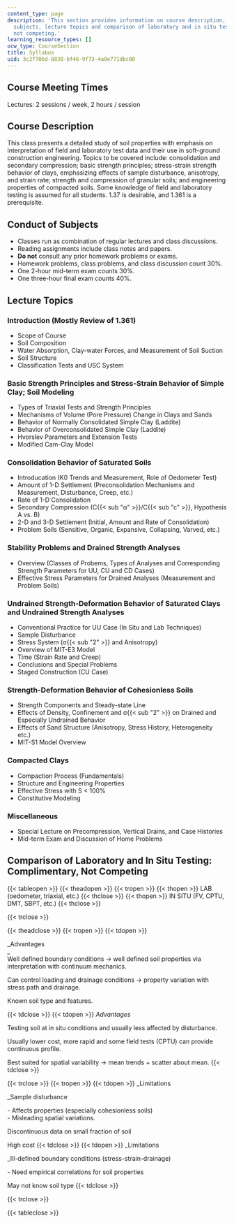 ```yaml
---
content_type: page
description: 'This section provides information on course description, conduct of
  subjects, lecture topics and comparison of laboratory and in situ testing: complimentary,
  not competing.'
learning_resource_types: []
ocw_type: CourseSection
title: Syllabus
uid: 3c2f706d-8838-bf46-9f73-4a0e771dbc00
---
```


Course Meeting Times
--------------------

Lectures: 2 sessions / week, 2 hours / session

Course Description
------------------

This class presents a detailed study of soil properties with emphasis on interpretation of field and laboratory test data and their use in soft-ground construction engineering. Topics to be covered include: consolidation and secondary compression; basic strength principles; stress-strain strength behavior of clays, emphasizing effects of sample disturbance, anisotropy, and strain rate; strength and compression of granular soils; and engineering properties of compacted soils. Some knowledge of field and laboratory testing is assumed for all students. 1.37 is desirable, and 1.361 is a prerequisite.

Conduct of Subjects
-------------------

*   Classes run as combination of regular lectures and class discussions.
*   Reading assignments include class notes and papers.
*   **Do not** consult any prior homework problems or exams.
*   Homework problems, class problems, and class discussion count 30%.
*   One 2-hour mid-term exam counts 30%.
*   One three-hour final exam counts 40%.

Lecture Topics
--------------

### Introduction (Mostly Review of 1.361)

*   Scope of Course
*   Soil Composition
*   Water Absorption, Clay-water Forces, and Measurement of Soil Suction
*   Soil Structure
*   Classification Tests and USC System

### Basic Strength Principles and Stress-Strain Behavior of Simple Clay; Soil Modeling

*   Types of Triaxial Tests and Strength Principles
*   Mechanisms of Volume (Pore Pressure) Change in Clays and Sands
*   Behavior of Normally Consolidated Simple Clay (Laddite)
*   Behavior of Overconsolidated Simple Clay (Laddite)
*   Hvorslev Parameters and Extension Tests
*   Modified Cam-Clay Model

### Consolidation Behavior of Saturated Soils

*   Introducation (K0 Trends and Measurement, Role of Oedometer Test)
*   Amount of 1-D Settlement (Preconsolidation Mechanisms and Measurement, Disturbance, Creep, etc.)
*   Rate of 1-D Consolidation
*   Secondary Compression (C{{< sub "α" >}}/C{{< sub "c" >}}, Hypothesis A vs. B)
*   2-D and 3-D Settlement (Initial, Amount and Rate of Consolidation)
*   Problem Soils (Sensitive, Organic, Expansive, Collapsing, Varved, etc.)

### Stability Problems and Drained Strength Analyses

*   Overview (Classes of Probems, Types of Analyses and Corresponding Strength Parameters for UU, CU and CD Cases)
*   Effective Stress Parameters for Drained Analyses (Measurement and Problem Soils)

### Undrained Strength-Deformation Behavior of Saturated Clays and Undrained Strength Analyses

*   Conventional Practice for UU Case (In Situ and Lab Techniques)
*   Sample Disturbance
*   Stress System (σ{{< sub "2" >}} and Anisotropy)
*   Overview of MIT-E3 Model
*   Time (Strain Rate and Creep)
*   Conclusions and Special Problems
*   Staged Construction (CU Case)

### Strength-Deformation Behavior of Cohesionless Soils

*   Strength Components and Steady-state Line
*   Effects of Density, Confinement and σ{{< sub "2" >}} on Drained and Especially Undrained Behavior
*   Effects of Sand Structure (Anisotropy, Stress History, Heterogeneity etc.)
*   MIT-S1 Model Overview

### Compacted Clays

*   Compaction Process (Fundamentals)
*   Structure and Engineering Properties
*   Effective Stress with S \< 100%
*   Constitutive Modeling

### Miscellaneous

*   Special Lecture on Precompression, Vertical Drains, and Case Histories
*   Mid-term Exam and Discussion of Home Problems

Comparison of Laboratory and In Situ Testing: Complimentary, Not Competing
--------------------------------------------------------------------------

{{< tableopen >}}
{{< theadopen >}}
{{< tropen >}}
{{< thopen >}}
LAB (oedometer, triaxial, etc.)
{{< thclose >}}
{{< thopen >}}
IN SITU (FV, CPTU, DMT, SBPT, etc.)
{{< thclose >}}

{{< trclose >}}

{{< theadclose >}}
{{< tropen >}}
{{< tdopen >}}


_Advantages  
_  
Well defined boundary conditions → well defined soil properties via interpretation with continuum mechanics.  
  
Can control loading and drainage conditions → property variation with stress path and drainage.  
  
Known soil type and features.


{{< tdclose >}}
{{< tdopen >}}
_Advantages_  
  
Testing soil at in situ conditions and usually less affected by disturbance.  
  
Usually lower cost, more rapid and some field tests (CPTU) can provide continuous profile.  
  
Best suited for spatial variability → mean trends + scatter about mean.
{{< tdclose >}}

{{< trclose >}}
{{< tropen >}}
{{< tdopen >}}
_Limitations  
  
_Sample disturbance  
  
\- Affects properties (especially cohesionless soils)  
\- Misleading spatial variations.  
  
Discontinuous data on small fraction of soil  
  
High cost
{{< tdclose >}}
{{< tdopen >}}
_Limitations  
  
_Ill-defined boundary conditions (stress-strain-drainage)  
  
\- Need empirical correlations for soil properties  
  
May not know soil type
{{< tdclose >}}

{{< trclose >}}

{{< tableclose >}}